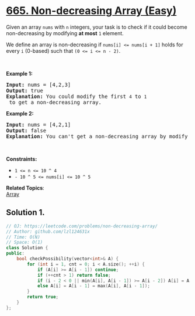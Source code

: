 # [665. Non-decreasing Array (Easy)](https://leetcode.com/problems/non-decreasing-array/)

<p>Given an array <code>nums</code> with <code>n</code> integers, your task is to check if it could become non-decreasing by modifying <b>at most</b> <code>1</code> element.</p>

<p>We define an array is non-decreasing if <code>nums[i] &lt;= nums</code><code>[i + 1]</code> holds for every <code>i</code>&nbsp;(0-based) such that <code>(0&nbsp;&lt;= i &lt;= n - 2)</code>.</p>

<p>&nbsp;</p>
<p><strong>Example 1:</strong></p>

<pre><strong>Input:</strong> nums = [4,2,3]
<strong>Output:</strong> true
<strong>Explanation:</strong> You could modify the first <code>4</code> to <code>1</code> to get a non-decreasing array.
</pre>

<p><strong>Example 2:</strong></p>

<pre><strong>Input:</strong> nums = [4,2,1]
<strong>Output:</strong> false
<strong>Explanation:</strong> You can't get a non-decreasing array by modify at most one element.
</pre>

<p>&nbsp;</p>
<p><strong>Constraints:</strong></p>

<ul>
	<li><code>1 &lt;= n &lt;= 10 ^ 4</code></li>
	<li><code>- 10 ^ 5&nbsp;&lt;= nums[i] &lt;= 10 ^ 5</code></li>
</ul>


**Related Topics**:  
[Array](https://leetcode.com/tag/array/)

## Solution 1.

```cpp
// OJ: https://leetcode.com/problems/non-decreasing-array/
// Author: github.com/lzl124631x
// Time: O(N)
// Space: O(1)
class Solution {
public:
    bool checkPossibility(vector<int>& A) {
        for (int i = 1, cnt = 0; i < A.size(); ++i) {
            if (A[i] >= A[i - 1]) continue;
            if (++cnt > 1) return false;
            if (i - 2 < 0 || min(A[i], A[i - 1]) >= A[i - 2]) A[i] = A[i - 1] = min(A[i], A[i - 1]);
            else A[i] = A[i - 1] = max(A[i], A[i - 1]);
        }
        return true;
    }
};
```